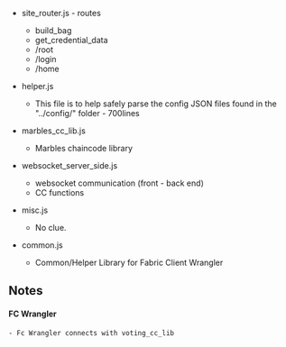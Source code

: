 - site_router.js - routes
	- build_bag
	- get_credential_data
	- /root
	- /login
	- /home

- helper.js
	- This file is to help safely parse the config JSON files found in the "../config/" folder - 700lines

- marbles_cc_lib.js
	- Marbles chaincode library

- websocket_server_side.js
	- websocket communication (front - back end)
	- CC functions

- misc.js
	- No clue.

- common.js
	- Common/Helper Library for Fabric Client Wrangler





## Notes

#### FC Wrangler
	- Fc Wrangler connects with voting_cc_lib